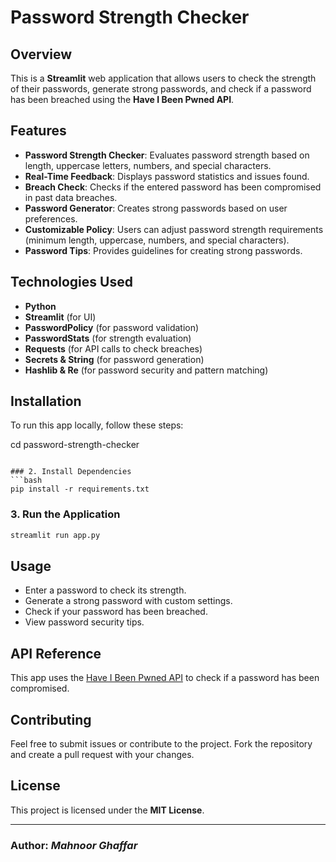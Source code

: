 # Password Strength Checker

## Overview
This is a **Streamlit** web application that allows users to check the strength of their passwords, generate strong passwords, and check if a password has been breached using the **Have I Been Pwned API**.

## Features
- **Password Strength Checker**: Evaluates password strength based on length, uppercase letters, numbers, and special characters.
- **Real-Time Feedback**: Displays password statistics and issues found.
- **Breach Check**: Checks if the entered password has been compromised in past data breaches.
- **Password Generator**: Creates strong passwords based on user preferences.
- **Customizable Policy**: Users can adjust password strength requirements (minimum length, uppercase, numbers, and special characters).
- **Password Tips**: Provides guidelines for creating strong passwords.

## Technologies Used
- **Python**
- **Streamlit** (for UI)
- **PasswordPolicy** (for password validation)
- **PasswordStats** (for strength evaluation)
- **Requests** (for API calls to check breaches)
- **Secrets & String** (for password generation)
- **Hashlib & Re** (for password security and pattern matching)

## Installation
To run this app locally, follow these steps:


cd password-strength-checker
```

### 2. Install Dependencies
```bash
pip install -r requirements.txt
```

### 3. Run the Application
```bash
streamlit run app.py
```

## Usage
- Enter a password to check its strength.
- Generate a strong password with custom settings.
- Check if your password has been breached.
- View password security tips.

## API Reference
This app uses the [Have I Been Pwned API](https://haveibeenpwned.com/API/v3) to check if a password has been compromised.

## Contributing
Feel free to submit issues or contribute to the project. Fork the repository and create a pull request with your changes.

## License
This project is licensed under the **MIT License**.

---
### Author: *Mahnoor Ghaffar*

